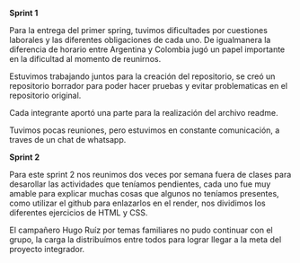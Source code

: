 **Sprint 1**
<p >

Para la entrega del primer spring, tuvimos dificultades por cuestiones laborales y las diferentes obligaciones de cada uno. De igualmanera la diferencia de horario entre Argentina y Colombia jugó un papel importante en la dificultad al momento de reunirnos.
<p>
Estuvimos trabajando juntos para la creación del repositorio, se creó un repositorio borrador para poder hacer pruebas y evitar problematicas en el repositorio original. 
<p>
Cada integrante aportó una parte para la realización del archivo readme. 
<p>
Tuvimos pocas reuniones, pero estuvimos en constante comunicación, a traves de un chat de whatsapp. 

<p>
<p>

**Sprint 2**

<p>
Para este sprint 2 nos reunimos dos veces por semana fuera de clases para desarollar las actividades que teníamos pendientes, cada uno fue muy amable para explicar muchas cosas que algunos no teníamos presentes, como utilizar el github para enlazarlos en el render, nos dividimos los diferentes ejercicios de HTML y CSS.
<p>
El campañero Hugo Ruíz por temas familiares no pudo continuar con el grupo, la carga la distribuímos entre todos para lograr llegar a la meta del proyecto integrador.
<p> 
